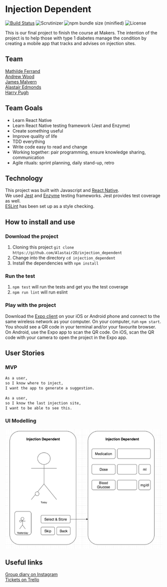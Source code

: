 # Injection Dependent

 [![Build Status](https://travis-ci.org/Alastair2D/injection_dependent.svg?branch=master)](https://travis-ci.org/Alastair2D/injection_dependent.svg?branch=master)    ![Scrutinizer](https://img.shields.io/scrutinizer/g/filp/whoops.svg)    ![npm bundle size (minified)](https://img.shields.io/bundlephobia/min/react.svg)  ![License](https://img.shields.io/github/license/mashape/apistatus.svg)

This is our final project to finish the course at Makers. The intention of the project is to help those with type 1 diabetes manage the condition by creating a mobile app that tracks and advises on injection sites.

## Team

[Mathilde Ferrand](https://github.com/ChocolatineMathou)   
[Andrew Wood](https://github.com/andrewwood2)   
[James Malvern](https://github.com/jdm79)   
[Alastair Edmonds](https://github.com/Alastair2D)   
[Harry Pugh](https://github.com/hjpugh)

## Team Goals

* Learn React Native
* Learn React Native testing framework (Jest and Enzyme)
* Create something useful
* Improve quality of life
* TDD everything
* Write code easy to read and change
* Working together: pair programming, ensure knowledge sharing, communication
* Agile rituals: sprint planning, daily stand-up, retro

## Technology

This project was built with Javascript and [React Native](https://facebook.github.io/react-native/).   
We used [Jest](https://jestjs.io/) and [Enzyme](https://github.com/airbnb/enzyme) testing frameworks. Jest provides test coverage as well.   
[ESLint](https://github.com/Intellicode/eslint-plugin-react-native) has been set up as a style checking.

## How to install and use

### Download the project

1. Cloning this project `git clone https://github.com/Alastair2D/injection_dependent`
2. Change into the directory `cd injection_dependent`
3. Install the dependencies with `npm install`

### Run the test

1. `npm test` will run the tests and get you the test coverage
2. `npm run lint` will run eslint

### Play with the project

Download the [Expo client](https://expo.io/) on your iOS or Android phone and connect to the same wireless network as your computer. On your computer, run `npm start`. You should see a QR code in your terminal and/or your favourite browser. On Android, use the Expo app to scan the QR code. On iOS, scan the QR code with your camera to open the project in the Expo app.


## User Stories

### MVP

```
As a user,
so I know where to inject,
I want the app to generate a suggestion.

As a user,
so I know the last injection site,
I want to be able to see this.
```

### UI Modelling

![MVP UI Model](https://github.com/Alastair2D/injection_dependent/blob/Al_adding_images/images/MVP_D1.png)

## Useful links

[Group diary on Instagram](https://www.instagram.com/injection.dependent/?hl=en)   
[Tickets on Trello](https://trello.com/injectiondependent)
